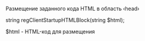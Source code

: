 Размещение заданного кода HTML в область ‹head›

string regClientStartupHTMLBlock(string $html);

$html - HTML-код для размещения